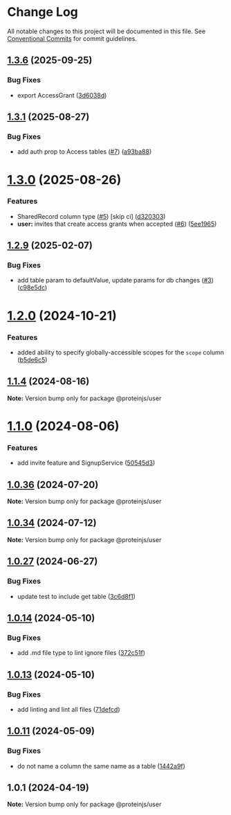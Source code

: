 # Change Log

All notable changes to this project will be documented in this file.
See [Conventional Commits](https://conventionalcommits.org) for commit guidelines.

## [1.3.6](https://github.com/proteinjs/user/compare/@proteinjs/user@1.3.5...@proteinjs/user@1.3.6) (2025-09-25)


### Bug Fixes

* export AccessGrant ([3d6038d](https://github.com/proteinjs/user/commit/3d6038d2ca1b06ca09a9dab9bd2b5250f136ce8e))





## [1.3.1](https://github.com/proteinjs/user/compare/@proteinjs/user@1.3.0...@proteinjs/user@1.3.1) (2025-08-27)


### Bug Fixes

* add auth prop to Access tables ([#7](https://github.com/proteinjs/user/issues/7)) ([a93ba88](https://github.com/proteinjs/user/commit/a93ba8834c69ea78ce4e6512df401a197a16915b))





# [1.3.0](https://github.com/proteinjs/user/compare/@proteinjs/user@1.2.17...@proteinjs/user@1.3.0) (2025-08-26)


### Features

* SharedRecord column type ([#5](https://github.com/proteinjs/user/issues/5)) [skip ci] ([d320303](https://github.com/proteinjs/user/commit/d320303db6a209bd11f08845edff61b136d09859))
* **user:** invites that create access grants when accepted ([#6](https://github.com/proteinjs/user/issues/6)) ([5ee1965](https://github.com/proteinjs/user/commit/5ee196519ebd08ca215aad75257af3b1fc60f778))





## [1.2.9](https://github.com/proteinjs/user/compare/@proteinjs/user@1.2.6...@proteinjs/user@1.2.9) (2025-02-07)


### Bug Fixes

* add table param to defaultValue, update params for db changes ([#3](https://github.com/proteinjs/user/issues/3)) ([c98e5dc](https://github.com/proteinjs/user/commit/c98e5dcc4a09bf27bfd2cdd877eb0a15b952c56a))





# [1.2.0](https://github.com/proteinjs/user/compare/@proteinjs/user@1.1.11...@proteinjs/user@1.2.0) (2024-10-21)


### Features

* added ability to specify globally-accessible scopes for the `scope` column ([b5de6c5](https://github.com/proteinjs/user/commit/b5de6c58f9c4d3dbb0288132699aeaf164b2bf05))





## [1.1.4](https://github.com/proteinjs/user/compare/@proteinjs/user@1.1.3...@proteinjs/user@1.1.4) (2024-08-16)

**Note:** Version bump only for package @proteinjs/user





# [1.1.0](https://github.com/proteinjs/user/compare/@proteinjs/user@1.0.39...@proteinjs/user@1.1.0) (2024-08-06)


### Features

* add invite feature and SignupService ([50545d3](https://github.com/proteinjs/user/commit/50545d39c19238e9e1b3ec67c789c3c161860dc8))





## [1.0.36](https://github.com/proteinjs/user/compare/@proteinjs/user@1.0.35...@proteinjs/user@1.0.36) (2024-07-20)

**Note:** Version bump only for package @proteinjs/user





## [1.0.34](https://github.com/proteinjs/user/compare/@proteinjs/user@1.0.33...@proteinjs/user@1.0.34) (2024-07-12)

**Note:** Version bump only for package @proteinjs/user





## [1.0.27](https://github.com/proteinjs/user/compare/@proteinjs/user@1.0.26...@proteinjs/user@1.0.27) (2024-06-27)


### Bug Fixes

* update test to include get table ([3c6d8f1](https://github.com/proteinjs/user/commit/3c6d8f15c183ccf7171cfcb1975e7cef0a2ee7c0))





## [1.0.14](https://github.com/proteinjs/user/compare/@proteinjs/user@1.0.13...@proteinjs/user@1.0.14) (2024-05-10)


### Bug Fixes

* add .md file type to lint ignore files ([372c51f](https://github.com/proteinjs/user/commit/372c51fdc0a48c8559321862e3b7cebe05e4955d))





## [1.0.13](https://github.com/proteinjs/user/compare/@proteinjs/user@1.0.12...@proteinjs/user@1.0.13) (2024-05-10)

### Bug Fixes

- add linting and lint all files ([71defcd](https://github.com/proteinjs/user/commit/71defcd78dc479d2eef1f624c746c879f4e31daa))

## [1.0.11](https://github.com/proteinjs/user/compare/@proteinjs/user@1.0.10...@proteinjs/user@1.0.11) (2024-05-09)

### Bug Fixes

- do not name a column the same name as a table ([1442a9f](https://github.com/proteinjs/user/commit/1442a9f665f88feafa8ccb83631ef2fb7d741f20))

## 1.0.1 (2024-04-19)

**Note:** Version bump only for package @proteinjs/user
